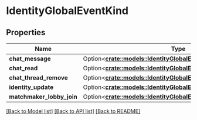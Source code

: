 # IdentityGlobalEventKind

## Properties

Name | Type | Description | Notes
------------ | ------------- | ------------- | -------------
**chat_message** | Option<[**crate::models::IdentityGlobalEventChatMessage**](IdentityGlobalEventChatMessage.md)> |  | [optional]
**chat_read** | Option<[**crate::models::IdentityGlobalEventChatRead**](IdentityGlobalEventChatRead.md)> |  | [optional]
**chat_thread_remove** | Option<[**crate::models::IdentityGlobalEventChatThreadRemove**](IdentityGlobalEventChatThreadRemove.md)> |  | [optional]
**identity_update** | Option<[**crate::models::IdentityGlobalEventIdentityUpdate**](IdentityGlobalEventIdentityUpdate.md)> |  | [optional]
**matchmaker_lobby_join** | Option<[**crate::models::IdentityGlobalEventMatchmakerLobbyJoin**](IdentityGlobalEventMatchmakerLobbyJoin.md)> |  | [optional]

[[Back to Model list]](../README.md#documentation-for-models) [[Back to API list]](../README.md#documentation-for-api-endpoints) [[Back to README]](../README.md)


